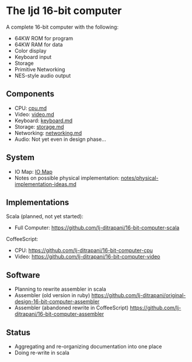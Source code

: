 <!-- =============================================================== -->
The ljd 16-bit computer
=======================

A complete 16-bit computer
with the following:
- 64KW ROM for program
- 64KW RAM for data
- Color display
- Keyboard input
- Storage
- Primitive Networking
- NES-style audio output


Components
----------

- CPU:  [cpu.md](https://github.com/lj-ditrapani/16-bit-computer-specification/blob/master/cpu.md)
- Video:  [video.md](https://github.com/lj-ditrapani/16-bit-computer-specification/blob/master/video.md)
- Keyboard:  [keyboard.md](https://github.com/lj-ditrapani/16-bit-computer-specification/blob/master/keyboard.md)
- Storage:  [storage.md](https://github.com/lj-ditrapani/16-bit-computer-specification/blob/master/storage.md)
- Networking:  [networking.md](https://github.com/lj-ditrapani/16-bit-computer-specification/blob/master/networking.md)
- Audio:  Not yet even in design phase...


System
------

- IO Map:  [IO Map](https://github.com/lj-ditrapani/16-bit-computer-specification/blob/master/IO-map.txt)
- Notes on possible physical implementation:
  [notes/physical-implementation-ideas.md](https://github.com/lj-ditrapani/16-bit-computer-specification/blob/master/notes/physical-implementation-ideas.md)


Implementations
--------------

Scala (planned, not yet started):
- Full Computer: <https://github.com/lj-ditrapani/16-bit-computer-scala>

CoffeeScript:
- CPU: <https://github.com/lj-ditrapani/16-bit-computer-cpu>
- Video: <https://github.com/lj-ditrapani/16-bit-computer-video>


Software
--------

- Planning to rewrite assembler in scala
- Assembler (old version in ruby) <https://github.com/lj-ditrapani/original-design-16-bit-computer-assembler>
- Assembler (abandoned rewrite in CoffeeScript) <https://github.com/lj-ditrapani/16-bit-computer-assembler>


Status
------

- Aggregating and re-organizing documentation into one place
- Doing re-write in scala
